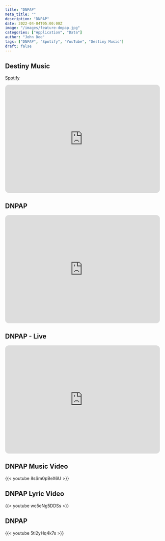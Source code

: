 ```yaml
---
title: "DNPAP"
meta_title: ""
description: "DNPAP"
date: 2022-04-04T05:00:00Z
image: "/images/feature-dnpap.jpg"
categories: ["Application", "Data"]
author: "John Doe"
tags: ["DNPAP", "Spotify", "YouTube", "Destiny Music"]
draft: false
---
```


## Destiny Music
[Spotify](https://open.spotify.com/artist/12t16fNXKGzNRO5p81Xvyo)

<iframe style="border-radius:12px" src="https://open.spotify.com/embed/artist/12t16fNXKGzNRO5p81Xvyo?utm_source=generator" width="100%" height="352" frameBorder="0" allowfullscreen="" allow="autoplay; clipboard-write; encrypted-media; fullscreen; picture-in-picture" loading="lazy"></iframe>

## DNPAP

<iframe style="border-radius:12px" src="https://open.spotify.com/embed/track/5ikuIeKWiuCKMxvu5gloyl?utm_source=generator" width="100%" height="352" frameBorder="0" allowfullscreen="" allow="autoplay; clipboard-write; encrypted-media; fullscreen; picture-in-picture" loading="lazy"></iframe>

## DNPAP - Live

<iframe style="border-radius:12px" src="https://open.spotify.com/embed/track/3OAGH2cFDbtgiO8yePaWDB?utm_source=generator" width="100%" height="352" frameBorder="0" allowfullscreen="" allow="autoplay; clipboard-write; encrypted-media; fullscreen; picture-in-picture" loading="lazy"></iframe>

## DNPAP Music Video

{{< youtube 8sSm0pBeX6U >}}

## DNPAP Lyric Video

{{< youtube wc5eNg5DDSs >}}

## DNPAP

{{< youtube 5tl2yHq4k7s >}}
